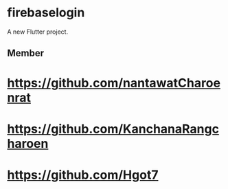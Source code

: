 # firebaselogin

A new Flutter project.

## Member
# https://github.com/nantawatCharoenrat
# https://github.com/KanchanaRangcharoen
# https://github.com/Hgot7
